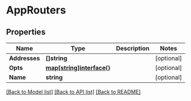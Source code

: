 # AppRouters

## Properties
Name | Type | Description | Notes
------------ | ------------- | ------------- | -------------
**Addresses** | **[]string** |  | [optional] 
**Opts** | [**map[string]interface{}**](.md) |  | [optional] 
**Name** | **string** |  | [optional] 

[[Back to Model list]](../README.md#documentation-for-models) [[Back to API list]](../README.md#documentation-for-api-endpoints) [[Back to README]](../README.md)


